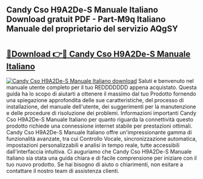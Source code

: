 ## Candy Cso H9A2De-S Manuale Italiano Download gratuit PDF - Part-M9q Italiano Manuale del proprietario del servizio AQgSY

# <h2><a href="http://df991c.blite.top/?on=Candy+Cso+H9A2De-S+Manuale+Italiano">🔗Download 👉🔴 Candy Cso H9A2De-S Manuale Italiano</a></h2>

[![Candy Cso H9A2De-S Manuale Italiano download](https://i.imgur.com/lujVjoI.png)](http://df991c.blite.top/?on=Candy+Cso+H9A2De-S+Manuale+Italiano)
Saluti e benvenuto nel manuale utente completo per il tuo REDDDDDDD appena acquistato. Questa guida ha lo scopo di aiutarti a ottenere il massimo dal tuo Prodotto fornendo una spiegazione approfondita delle sue caratteristiche, del processo di installazione, del manuale dell'utente, dei suggerimenti per la manutenzione e delle procedure di risoluzione dei problemi. Informazioni importanti Candy Cso H9A2De-S Manuale Italiano per quanto riguarda la connettività questo prodotto richiede una connessione internet stabile per prestazioni ottimali. Candy Cso H9A2De-S Manuale Italiano offre un'impressionante gamma di funzionalità avanzate, tra cui Controllo Vocale, sincronizzazione automatica, impostazioni personalizzabili e analisi in tempo reale, tutte accessibili dall'interfaccia intuitiva. Ci auguriamo che Candy Cso H9A2De-S Manuale Italiano sia stata una guida chiara e di facile comprensione per iniziare con il tuo nuovo prodotto. Se hai bisogno di aiuto o chiarimenti, non esitare a contattare il nostro team di assistenza clienti.
